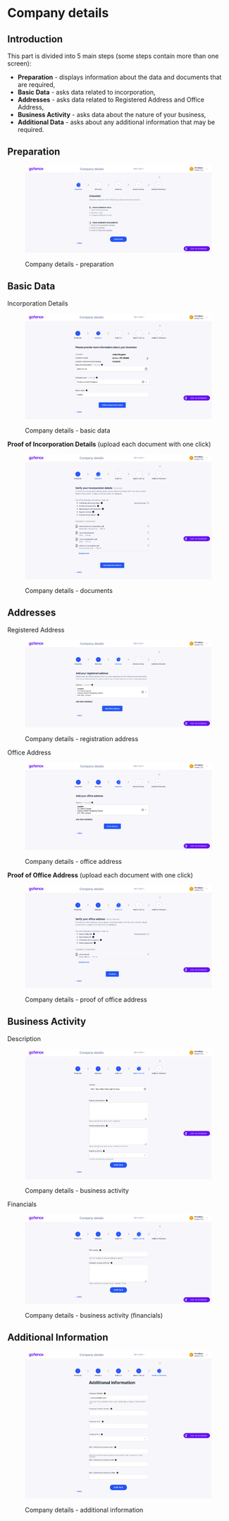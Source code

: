 # Company details

## Introduction

This part is divided into 5 main steps (some steps contain more than one screen):

* **Preparation** - displays information about the data and documents that are required,
* **Basic Data** - asks data related to incorporation,
* **Addresses** - asks data related to Registered Address and Office Address,
* **Business Activity** - asks data about the nature of your business,
* **Additional Data** - asks about any additional information that may be required.

## **Preparation**

<figure><img src="../../docs/Images/preparation.png" alt="Company details - preparation"><figcaption><p>Company details - preparation</p></figcaption></figure>

## **Basic Data**&#x20;

Incorporation Details

<figure><img src="../../docs/Images/basic_data.png" alt="Company details - basic data"><figcaption><p>Company details - basic data</p></figcaption></figure>

**Proof of Incorporation Details** (upload each document with one click)

<figure><img src="../../docs/Images/proof_of_incorp.png" alt="Company details - documents"><figcaption><p>Company details - documents</p></figcaption></figure>

## **Addresses**

Registered Address

<figure><img src="../../docs/Images/reg_address.png" alt="Company details - registration address"><figcaption><p>Company details - registration address</p></figcaption></figure>

Office Address

<figure><img src="../../docs/Images/office_addr.png" alt="Company details - office address"><figcaption><p>Company details - office address</p></figcaption></figure>

**Proof of Office Address** (upload each document with one click)

<figure><img src="../../docs/Images/proof_of_office_addr.png" alt="Company details - proof of office address"><figcaption><p>Company details - proof of office address</p></figcaption></figure>

## **Business Activity**

Description

<figure><img src="../../docs/Images/business_act.png" alt="Company details - business activity"><figcaption><p>Company details - business activity</p></figcaption></figure>

Financials

<figure><img src="../../docs/Images/finanscials.png" alt="Company details - business activity (financials)"><figcaption><p>Company details - business activity (financials)</p></figcaption></figure>

## **Additional Information**

<figure><img src="../../docs/Images/add_info.png" alt="Company details - additional information"><figcaption><p>Company details - additional information</p></figcaption></figure>
